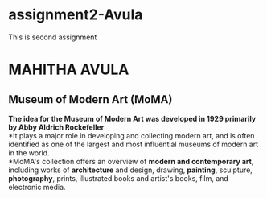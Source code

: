# assignment2-Avula
This is second assignment
# MAHITHA AVULA
##  Museum of Modern Art (MoMA)
**The idea for the Museum of Modern Art was developed in 1929 primarily by Abby Aldrich Rockefeller** <br>
*It plays a major role in developing and collecting modern art, and is often identified as one of the largest and most influential museums of modern art in the world.<br>
*MoMA's collection offers an overview of **modern and contemporary art**, including works of **architecture** and design, drawing, **painting**, sculpture, **photography**, prints, illustrated books and artist's books, film, and electronic media.<br>
 
